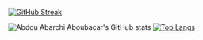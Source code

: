 [![GitHub Streak](https://streak-stats.demolab.com?user=AbdouAbarchiAboubacar&theme=dark&hide_border=true&count_private=true)](https://git.io/streak-stats)

![Abdou Abarchi Aboubacar's GitHub stats](https://github-readme-stats.vercel.app/api?username=AbdouAbarchiAboubacar&show_icons=true&theme=dark&count_private=true)
[![Top Langs](https://github-readme-stats.vercel.app/api/top-langs/?username=AbdouAbarchiAboubacar&layout=compact&theme=dark&langs_count=10)](https://github.com/anuraghazra/github-readme-stats)
